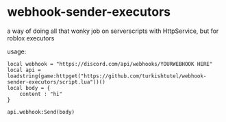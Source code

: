 # webhook-sender-executors
a way of doing all that wonky job on serverscripts with HttpService, but for roblox executors

usage:

```
local webhook = "https://discord.com/api/webhooks/YOURWEBHOOK HERE"
local api = loadstring(game:httpget("https://github.com/turkishtutel/webhook-sender-executors/script.lua"))()
local body = {
    content : "hi"
}

api.webhook:Send(body)
```
